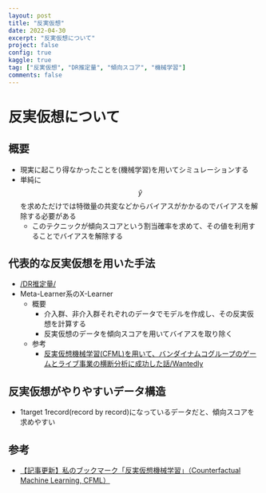 ```yaml
---
layout: post
title: "反実仮想"
date: 2022-04-30
excerpt: "反実仮想について"
project: false
config: true
kaggle: true
tag: ["反実仮想", "DR推定量", "傾向スコア", "機械学習"]
comments: false
---
```


# 反実仮想について

## 概要
 - 現実に起こり得なかったことを(機械学習)を用いてシミュレーションする
 - 単純に$$\hat{y}$$を求めただけでは特徴量の共変などからバイアスがかかるのでバイアスを解除する必要がある
   - このテクニックが傾向スコアという割当確率を求めて、その値を利用することでバイアスを解除する

## 代表的な反実仮想を用いた手法
 - [/DR推定量/](/DR推定量/)
 - Meta-Learner系のX-Learner
   - 概要
     - 介入群、非介入群それぞれのデータでモデルを作成し、その反実仮想を計算する
     - 反実仮想のデータを傾向スコアを用いてバイアスを取り除く
   - 参考
     - [反実仮想機械学習(CFML)を用いて、バンダイナムコグループのゲームとライブ事業の横断分析に成功した話/Wantedly](https://www.wantedly.com/companies/company_9704487/post_articles/364536)

## 反実仮想がやりやすいデータ構造
 - 1target 1record(record by record)になっているデータだと、傾向スコアを求めやすい

## 参考
 - [【記事更新】私のブックマーク「反実仮想機械学習」（Counterfactual Machine Learning, CFML）](https://www.ai-gakkai.or.jp/resource/my-bookmark/my-bookmark_vol35-no4/)
